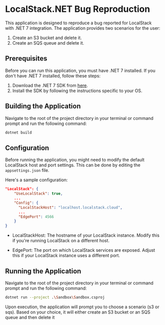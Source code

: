 # LocalStack.NET Bug Reproduction

This application is designed to reproduce a bug reported for LocalStack with .NET 7 integration. The application provides two scenarios for the user:
1. Create an S3 bucket and delete it.
2. Create an SQS queue and delete it.

## Prerequisites

Before you can run this application, you must have .NET 7 installed. If you don't have .NET 7 installed, follow these steps:

1. Download the .NET 7 SDK from [here](https://dotnet.microsoft.com/download/dotnet/7.0).
2. Install the SDK by following the instructions specific to your OS.

## Building the Application

Navigate to the root of the project directory in your terminal or command prompt and run the following command:

```bash
dotnet build
```

## Configuration

Before running the application, you might need to modify the default LocalStack host and port settings. This can be done by editing the `appsettings.json` file.

Here's a sample configuration:

```json
"LocalStack": {
    "UseLocalStack": true,
    ...
    "Config": {
      "LocalStackHost": "localhost.localstack.cloud",
      ...
      "EdgePort": 4566
    }
}
```

- LocalStackHost: The hostname of your LocalStack instance. Modify this if you're running LocalStack on a different host.

- EdgePort: The port on which LocalStack services are exposed. Adjust this if your LocalStack instance uses a different port.

## Running the Application

Navigate to the root of the project directory in your terminal or command prompt and run the following command:

```bash
dotnet run --project .\Sandbox\Sandbox.csproj
```

Upon execution, the application will prompt you to choose a scenario (s3 or sqs). Based on your choice, it will either create an S3 bucket or an SQS queue and then delete it
